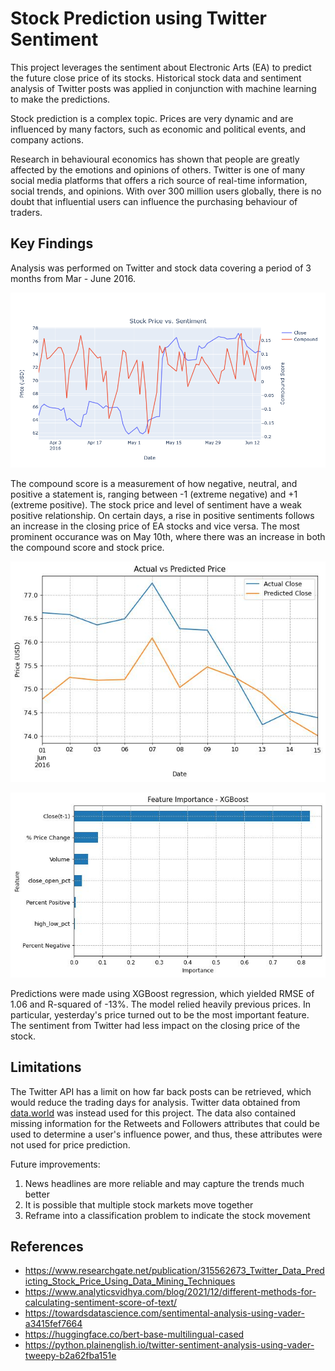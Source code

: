 # Stock Prediction using Twitter Sentiment
This project leverages the sentiment about Electronic Arts (EA) to predict the future close price of its stocks. Historical stock data and sentiment analysis of Twitter posts was applied in conjunction with machine learning to make the predictions.

Stock prediction is a complex topic. Prices are very dynamic and are influenced by many factors, such as economic and political events, and company actions. 

Research in behavioural economics has shown that people are greatly affected by the emotions and opinions of others. Twitter is one of many social media platforms that offers a rich source of real-time information, social trends, and opinions. With over 300 million users globally, there is no doubt that influential users can influence the purchasing behaviour of traders.

## Key Findings
Analysis was performed on Twitter and stock data covering a period of 3 months from Mar - June 2016.

![image](./images/price_sentiment_relationship.png)

The compound score is a measurement of how negative, neutral, and positive a statement is, ranging between -1 (extreme negative) and +1 (extreme positive). The stock price and level of sentiment have a weak positive relationship. On certain days, a rise in positive sentiments follows an increase in the closing price of EA stocks and vice versa. The most prominent occurance was on May 10th, where there was an increase in both the compound score and stock price.

![image](./images/xgb_predictions.jpg)

![image](./images/xgb_importance.jpg)

Predictions were made using XGBoost regression, which yielded RMSE of 1.06 and R-squared of -13%. The model relied heavily previous prices. In particular, yesterday's price turned out to be the most important feature. The sentiment from Twitter had less impact on the closing price of the stock.


## Limitations
The Twitter API has a limit on how far back posts can be retrieved, which would reduce the trading days for analysis. Twitter data obtained from [data.world](https://data.world/kike/nasdaq-100-tweets) was instead used for this project. The data also contained missing information for the Retweets and Followers attributes that could be used to determine a user's influence power, and thus, these attributes were not used for price prediction.

Future improvements:
1. News headlines are more reliable and may capture the trends much better
2. It is possible that multiple stock markets move together
3. Reframe into a classification problem to indicate the stock movement


## References
- https://www.researchgate.net/publication/315562673_Twitter_Data_Predicting_Stock_Price_Using_Data_Mining_Techniques
- https://www.analyticsvidhya.com/blog/2021/12/different-methods-for-calculating-sentiment-score-of-text/
- https://towardsdatascience.com/sentimental-analysis-using-vader-a3415fef7664
- https://huggingface.co/bert-base-multilingual-cased
- https://python.plainenglish.io/twitter-sentiment-analysis-using-vader-tweepy-b2a62fba151e
